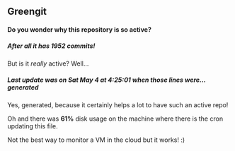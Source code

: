 ## Greengit

#### Do you wonder why this repository is so active?

##### After all it has 1952 commits!

But is it *really* active? Well...

##### Last update was on Sat May 4 at 4:25:01 when those lines were... generated

Yes, generated, because it certainly helps a lot to have such an active repo!

Oh and there was **61%** disk usage on the machine
where there is the cron updating this file.

Not the best way to monitor a VM in the cloud but it works! :)
